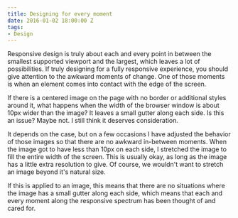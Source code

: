 ```yaml
---
title: Designing for every moment
date: 2016-01-02 18:00:00 Z
tags:
- Design
---
```


Responsive design is truly about each and every point in between the smallest supported viewport and the largest, which leaves a lot of possibilities. If truly designing for a fully responsive experience, you should give attention to the awkward moments of change. One of those moments is when an element comes into contact with the edge of the screen.

If there is a centered image on the page with no border or additional styles around it, what happens when the width of the browser window is about 10px wider than the image? It leaves a small gutter along each side. Is this an issue? Maybe not. I still think it deserves consideration.

It depends on the case, but on a few occasions I have adjusted the behavior of those images so that there are no awkward in-between moments. When the image got to have less than 10px on each side, I stretched the image to fill the entire width of the screen. This is usually okay, as long as the image has a little extra resolution to give. Of course, we wouldn't want to stretch an image beyond it's natural size.

If this is applied to an image, this means that there are no situations where the image has a small gutter along each side, which means that each and every moment along the responsive spectrum has been thought of and cared for.
